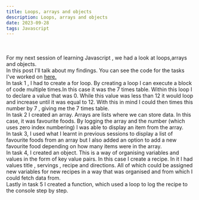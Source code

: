 ```yaml
---
title: Loops, arrays and objects
description: Loops, arrays and objects
date: 2023-09-28
tags: Javascript
---
```




<br>
<br>
For my next session of learning Javascript , we had a look at loops,arrays and objects.
<br>
In this post I'll talk about my findings. You can see the code for the tasks I've worked on <a href="https://codepen.io/Jake-Barry-coding-projects/pen/QWzJRvX">here.</a>
<br>
In task 1 , I had to create a for loop. By creating a loop I can execute a block of code multiple times.In this case it was the 7 times table. Within this loop I to declare a value that was 0. 
While this value was less than 12 it would loop and increase until it was equal to 12. With this in mind I could then times this number by 7 , giving me the 7 times table. 
<br>
In task 2 I created an array. Arrays are lists where we can store data. In this case, it was favourite foods. By logging the array and the number (which uses zero index numbering) 
I was able to display an item from the array. 
<br>
In task 3, I used what I learnt in previous sessions to display a list of favourite foods from an array but I also added an option to add a new favourite food depending on how many items were in the array.
<br>
In task 4, I created an object. This is a way of organising variables and values in the form of key value pairs. In this case I create a recipe. In it I had values title , servings , recipe and directions. All of which could be assigned new variables for new recipes in a way that was organised and from which I could fetch data from. 
<br>
Lastly in task 5 I created a function, which used a loop to log the recipe to the console step by step. 
<br>
 <br><br>